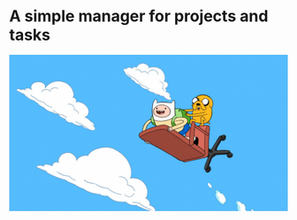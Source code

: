 # A simple manager for projects and tasks

<p align="center">
	<img src="https://github.com/darkfrontcode/projects-and-tasks-manager/blob/main/midias/adventure-time.jpg">
</p>
